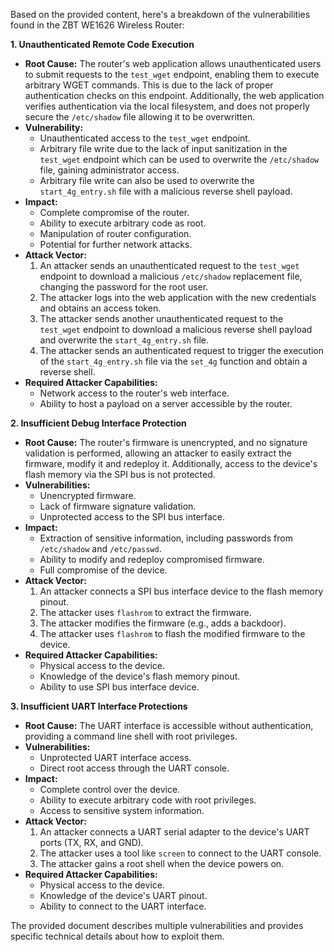 Based on the provided content, here's a breakdown of the vulnerabilities found in the ZBT WE1626 Wireless Router:

**1. Unauthenticated Remote Code Execution**

*   **Root Cause:** The router's web application allows unauthenticated users to submit requests to the `test_wget` endpoint, enabling them to execute arbitrary WGET commands. This is due to the lack of proper authentication checks on this endpoint. Additionally, the web application verifies authentication via the local filesystem, and does not properly secure the `/etc/shadow` file allowing it to be overwritten.
*   **Vulnerability:**
    *   Unauthenticated access to the `test_wget` endpoint.
    *   Arbitrary file write due to the lack of input sanitization in the `test_wget` endpoint which can be used to overwrite the `/etc/shadow` file, gaining administrator access.
    *   Arbitrary file write can also be used to overwrite the `start_4g_entry.sh` file with a malicious reverse shell payload.
*   **Impact:**
    *   Complete compromise of the router.
    *   Ability to execute arbitrary code as root.
    *   Manipulation of router configuration.
    *   Potential for further network attacks.
*   **Attack Vector:**
    1.  An attacker sends an unauthenticated request to the `test_wget` endpoint to download a malicious `/etc/shadow` replacement file, changing the password for the root user.
    2.  The attacker logs into the web application with the new credentials and obtains an access token.
    3.  The attacker sends another unauthenticated request to the `test_wget` endpoint to download a malicious reverse shell payload and overwrite the `start_4g_entry.sh` file.
    4.  The attacker sends an authenticated request to trigger the execution of the `start_4g_entry.sh` file via the `set_4g` function and obtain a reverse shell.
*   **Required Attacker Capabilities:**
    *   Network access to the router's web interface.
    *   Ability to host a payload on a server accessible by the router.

**2. Insufficient Debug Interface Protection**

*   **Root Cause:** The router's firmware is unencrypted, and no signature validation is performed, allowing an attacker to easily extract the firmware, modify it and redeploy it. Additionally, access to the device's flash memory via the SPI bus is not protected.
*   **Vulnerabilities:**
    *   Unencrypted firmware.
    *   Lack of firmware signature validation.
    *   Unprotected access to the SPI bus interface.
*   **Impact:**
    *   Extraction of sensitive information, including passwords from `/etc/shadow` and `/etc/passwd`.
    *   Ability to modify and redeploy compromised firmware.
    *   Full compromise of the device.
*   **Attack Vector:**
    1.  An attacker connects a SPI bus interface device to the flash memory pinout.
    2.  The attacker uses `flashrom` to extract the firmware.
    3.  The attacker modifies the firmware (e.g., adds a backdoor).
    4.  The attacker uses `flashrom` to flash the modified firmware to the device.
*   **Required Attacker Capabilities:**
    *   Physical access to the device.
    *   Knowledge of the device's flash memory pinout.
    *   Ability to use SPI bus interface device.

**3. Insufficient UART Interface Protections**

*  **Root Cause:** The UART interface is accessible without authentication, providing a command line shell with root privileges.
*   **Vulnerabilities:**
    *   Unprotected UART interface access.
    *   Direct root access through the UART console.
*   **Impact:**
    *   Complete control over the device.
    *   Ability to execute arbitrary code with root privileges.
    *   Access to sensitive system information.
*   **Attack Vector:**
    1.  An attacker connects a UART serial adapter to the device's UART ports (TX, RX, and GND).
    2.  The attacker uses a tool like `screen` to connect to the UART console.
    3.  The attacker gains a root shell when the device powers on.
*   **Required Attacker Capabilities:**
    *   Physical access to the device.
    *   Knowledge of the device's UART pinout.
    *   Ability to connect to the UART interface.

The provided document describes multiple vulnerabilities and provides specific technical details about how to exploit them.
